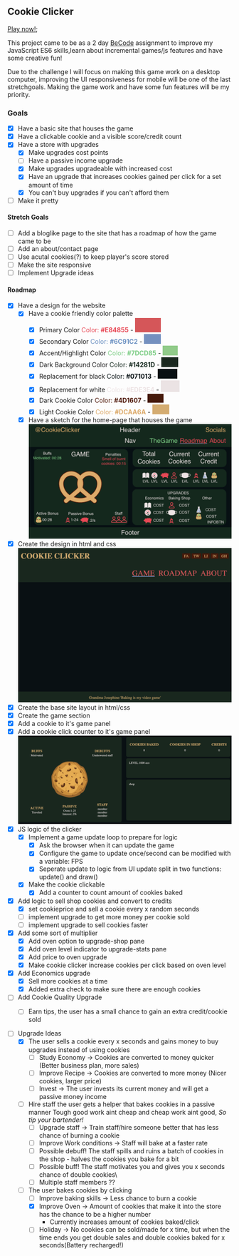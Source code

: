 ## Cookie Clicker ##
[Play now!](https://yasserb94.github.io/CookieClicker/);

This project came to be as a 2 day [BeCode](https://becode.org) assignment to improve my JavaScript ES6 skills,learn about incremental games/js features and have some creative fun!

Due to the challenge I will focus on making this game work on a desktop computer, improving the UI responsiveness for mobile will be one of the last stretchgoals.
Making the game work and have some fun features will be my priority.
### Goals ###
- [X] Have a basic site that houses the game
- [x] Have a clickable cookie and a visible score/credit count
- [x] Have a store with upgrades
  - [x] Make upgrades cost points
  - [ ] Have a passive income upgrade
  - [x] Make upgrades upgradeable with increased cost
  - [x] Have an upgrade that increases cookies gained per click for a set amount of time
  - [x] You can't buy upgrades if you can't afford them
- [ ] Make it pretty
#### Stretch Goals ####
- [ ] Add a bloglike page to the site that has a roadmap of how the game came to be
- [ ] Add an about/contact page
- [ ] Use acutal cookies(?) to keep player's score stored
- [ ] Make the site responsive
- [ ] Implement Upgrade ideas
#### Roadmap ####
- [X] Have a design for the website
  - [X] Have a cookie friendly color palette
    - [X] Primary Color             <span style="color:#E84855">Color: **#E84855**</span>
                        - ![colorPalettePreview](assets/ReadMeImages/Colors/red.png)
    - [X] Secondary Color           <span style="color:#6C91C2">Color: **#6C91C2**</span>
                        - ![colorPalettePreview](assets/ReadMeImages/Colors/blue.png)
    - [X] Accent/Highlight Color    <span style="color:#7DCD85">Color: **#7DCD85**</span>
                        - ![colorPalettePreview](assets/ReadMeImages/Colors/greenLight.png)
    - [X] Dark Background Color     <span style="color:#14281D">Color: **#14281D**</span>
                        - ![colorPalettePreview](assets/ReadMeImages/Colors/greenDark.png)
    - [X] Replacement for black     <span style="color:#071013">Color: **#071013**</span>
                        - ![colorPalettePreview](assets/ReadMeImages/Colors/black.png)
    - [X] Replacement for white     <span style="color:#EDE3E4">Color: **#EDE3E4**</span>
                        - ![colorPalettePreview](assets/ReadMeImages/Colors/white.png)
    - [X] Dark Cookie Color         <span style="color:#4D1607">Color: **#4D1607**</span>
                        - ![colorPalettePreview](assets/ReadMeImages/Colors/brownDark.png)
    - [X] Light Cookie Color        <span style="color:#DCAA6A">Color: **#DCAA6A**</span>
                        - ![colorPalettePreview](assets/ReadMeImages/Colors/brownLight.png)
  - [X] Have a sketch for the home-page that houses the game
![homepage game sketch](assets/ReadMeImages/sketch-for-gamepage.webp)
- [X] Create the design in html and css
![site template in html and css](assets/ReadMeImages/site-template.png)
- [X] Create the base site layout in html/css
- [X] Create the game section
- [X] Add a cookie to it's game panel
- [X] Add a cookie click counter to it's game panel
![State of gamesection when starting js logic](assets/ReadMeImages/UI-starting-logic.png)
- [X] JS logic of the clicker
  - [X] Implement a game update loop to prepare for logic
    - [X] Ask the browser when it can update the game
    - [X] Configure the game to update once/second
	can be modified with a variable: FPS
    - [X] Seperate update to logic from UI update
	split in two functions: update() and draw()
  - [X] Make the cookie clickable
    - [X] Add a counter to count amount of cookies baked
- [X] Add logic to sell shop cookies and convert to credits
  - [X] set cookieprice and sell a cookie every x random seconds
  - [ ] implement upgrade to get more money per cookie sold
  - [ ] implement upgrade to sell cookies faster
- [X] Add some sort of multiplier
  - [X] Add oven option to upgrade-shop pane
  - [X] Add oven level indicator to upgrade-stats pane
  - [X] Add price to oven upgrade
  - [X] Make cookie clicker increase cookies per click based on oven level
- [X] Add Economics upgrade
  - [X] Sell more cookies at a time
  - [X] Added extra check to make sure there are enough cookies
- [ ] Add Cookie Quality Upgrade
  - [ ] Earn tips, the user has a small chance to gain an extra credit/cookie sold


- [ ] Upgrade Ideas
  - [X] The user sells a cookie every x seconds and gains money to buy upgrades instead of using cookies
    - [ ] Study Economy -> Cookies are converted to money quicker (Better business plan, more sales)
    - [ ] Improve Recipe -> Cookies are converted to more money (Nicer cookies, larger price)
    - [ ] Invest -> The user invests its current money and will get a passive money income
  - [ ] Hire staff the user gets a helper that bakes cookies in a passive manner Tough good work aint cheap and cheap work aint good, *So tip your bartender!*
    - [ ] Upgrade staff -> Train staff/hire someone better that has less chance of burning a cookie
    - [ ] Improve Work conditions -> Staff will bake at a faster rate
    - [ ] Possible debuff! The staff spills and ruins a batch of cookies in the shop - halves the cookies you bake for a bit
    - [ ] Possible buff! The staff motivates you and gives you x seconds chance of double cookies\
    - [ ] Multiple staff members ??
  - [ ] The user bakes cookies by clicking
    - [ ] Improve baking skills -> Less chance to burn a cookie
    - [X] Improve Oven -> Amount of cookies that make it into the store has the chance to be a higher number
        - Currently increases amount of cookies baked/click
    - [ ] Holiday -> No cookies can be sold/made for x time, but when the time ends you get double sales and double cookies baked for x seconds(Battery recharged!)
